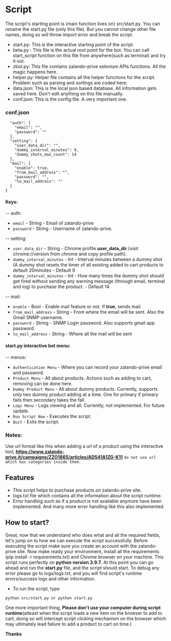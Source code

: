 # Script

The script's starting point is (main function lives on) src/start.py. You can rename the start.py file (only this file). But you cannot change other file names, doing so will throw import error and break the script.

- start.py: This is the interactive starting point of the script.
- beta.py : This file is the actual root point for the bot. You can call start_script function on this file from anywhere(such as terminal) and try it out.
- zbot.py: This file contains zalando-prive selenium APIs functions. All the magic happens here.
- helper.py: Helper file contains all the helper functions for the script. Problem such as parsing and sortings are coded here.
- data.json: This is the local json based database. All information gets saved here. Don't edit anything on this file manually.
- conf.json: This is the config file. A very important one.

### conf.json
```{
  "auth": {
    "email": "",
    "password": ""
  },
  "setting": {
    "user_data_dir": "",
    "dummy_interval_minutes": 9,
    "dummy_shots_max_count": 14
  },
  "mail": {
    "enable": true,
    "from_mail_address": "",
    "password": "",
    "to_mail_address": ""
  }
}
```
#### Keys:
-- auth: 
* `email` - String - Email of zalando-prive
* `password` - String - Username of zalando-prive.

-- setting:
* `user_data_dir` - String - Chrome profile **user_data_dir** (visit chrome://version from chrome and copy profile path).
* `dummy_interval_minutes` - Int - Interval minutes between a dummy shot (A dummy shot resets the timer of all existing added to cart products to default 20minutes - Default 9
* `dummy_interval_minutes` - Int - How many times the dummy shot should get fired without sending any warning message (through email, terminal and log) to purchase the product. - Default 14

-- mail:
* `enable` - Bool - Enable mail feature or not. If **true**, sends mail.
* `from_mail_address` - String - From where the email will be sent. Also the Gmail SNMP username.
* `password` - String - SNMP Login password. Also supports gmail app password.
* `to_mail_address` - String - Where all the mail will be sent

#### start.py interactive bot menu:
-- menus: 
* `Authentication Menu` - Where you can record your zalando-prive email and password.
* `Product Menu` - All about products. Actions such as adding to cart, removing can be done here.
* `Dummy Product Menu` - All about dummy products. Currently, supports only two dummy product adding at a time. One for primary if primary fails then secondary takes the fall.
* `Logs Menu` - Logs viewing and all. Currently, not implemented. For future update.
* `Run Script Now` - Executes the script.
* `Quit` - Exits the script.

### Notes:
Use url format like this when adding a url of a product using the interactive tool, **https://www.zalando-prive.it/campaigns/ZZO1865/articles/AD541A1ZG-K11**
`do not use url which has categories inside them.`

## Features

- This script helps to purchase products on zalando-prive site.
- logs.txt file which contains all the information about the script runtime.
- Error handling such as if a product is not available anymore have been implemented. And many more error handling like this also implemented.

## How to start?
Great, now that we understand who does what and all the required fields, let's jump on to how we can execute the script successfully. Before executing the script make sure you create an account with the zalando-prive site. Now make ready your environment, install all the requirements (pip install -r requirements.txt) and Chrome browser on your machine. This script runs perfectly on **python version 3.9.7**.
At this point you can go ahead and run the **start.py** file, and the script should start. To debug any error please go to logs/logs.txt, and you will find script's runtime errors/success logs and other information.
* To run the script, type
```
python src/start.py or python start.py
```

One more important thing, **Please don't use your computer during script runtime**(atleast when the script loads a new item on the browser to add to cart, doing so will intercept script clicking mechanism on the browser which may ultimately lead failure to add a product to cart on time.)

**Thanks**
